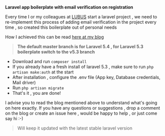 
 **Laravel app boilerplate with email verification on registration**

Every time I or my colleagues at [LUBUS](http://www.lubus.in) start a laravel project , we need to re-implement this process of adding email verification in the project every time , so created this boilerplate out of personal needs 

How I achieved this can be read [here at my blog](http://www.lubus.in/blog/adding-email-verification-in-laravel-5-3-app-149)

> **The default master branch is for Laravel 5.4 , for Laravel 5.3 boilerplate switch to the v5.3 branch**

 - Download and run `composer install`
 - If you already have a fresh install of laravel 5.3 , make sure to run `php artisan make:auth` at the start
 - After installation , configure the .env file (App key, Database credentials, Mail driver)
 - Run `php artisan migrate`
 - That's it , you are done!

I advise you to read the blog mentioned above to understand what's going on here exactly. If you have any questions or suggestions , drop a comment on the blog or create an issue here , would be happy to help , or just come say hi :-) 

> Will keep it updated with the latest stable laravel version
